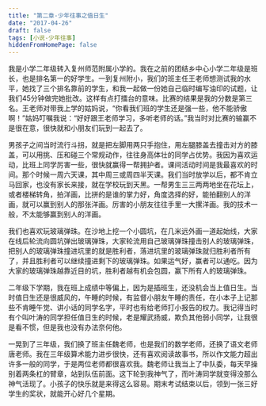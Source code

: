 ```yaml
---
title: "第二章-少年往事之值日生"
date: "2017-04-26"
draft: false
tags: [小说-少年往事]
hiddenFromHomePage: false
---
```

我是小学二年级转入复州师范附属小学的。我在之前的团结乡中心小学二年级是班长，也是排名第一的好学生。一到复州附小，我们的班主任王老师想测试我的水平，她找了三个排名靠前的学生，和我一起做一份她自己临时编写油印的试题，让我们45分钟做完她批改。这样有点打擂台的意味。比赛的结果是我的分数是第三名。王老师对带我上学的姑妈说，“你看我们班的学生还是强一些，他不能骄傲啊！”姑妈叮嘱我说：“好好跟王老师学习，多听老师的话。”我当时对比赛的输赢不是很在意，很快就和小朋友们玩到一起去了。


男孩子之间当时流行斗拐，就是把左脚用两只手抱住，用左腿膝盖去撞击对方的膝盖，可以用挑、压和碰三个常规动作，往往身高体壮的同学占优势。我因为喜欢运动，比班上同学厉害一些，很快就赢得一帮拥护者。课间活动时间是我最喜欢的时间。那个时候一周六天课，其中周三或周四半天课。我们当时放学以后，都不肯立马回家，也没有家长来接，就在学校玩到天黑。一帮男生三三两两地坐在花坛上，或者楼梯转角，拍洋画，比拼的是谁的掌力好，角度选择的好，能拍翻别人的洋画，就可以赢到别人的那张洋画。厉害的小朋友往往手里一大摞洋画。我的技术一般，不太能够赢到别人的洋画。

我们也喜欢玩玻璃弹珠。在沙地上挖一个小圆坑，在几米远外画一道起始线，大家在线后轮流向圆坑弹出玻璃弹珠，大家轮流用自己玻璃弹珠撞击别人的玻璃弹珠，把别人的玻璃弹珠撞进坑里的就是胜利者，落进坑里的玻璃弹珠就归胜利者所有了，并且胜利者可以继续撞进剩下的玻璃弹珠。如果运气好，赢者可以通吃。因为大家的玻璃弹珠越靠近目的坑，胜利者越有机会包圆，赢下所有人的玻璃弹珠。

二年级下学期，我在班上成绩中等偏上，因为是插班生，还没机会当上值日生。当时值日生还是很威风的，午睡的时候，有监督小朋友午睡的责任，在小本子上记那些不肯睡午觉、讲小话的同学名字，平时也有给老师打小报告的权力。我记得当时有个叫叶涛的同学担任值日生的时候，老是耀武扬威，欺负其他弱小同学，让我很是看不惯，但是我也没有办法奈何他。

一晃到了三年级，我们换了班主任魏老师，也是我们的数学老师，还换了语文老师唐老师。我在三年级算术能力进步很快，还有喜欢阅读故事书，所以作文能力超出许多一般的同学，于是两位老师都很喜欢我。魏老师让我当上了中队委，每天早操别着两条杠的臂章，站到队伍前面。这下轮到我神气了，而叶涛同学就变得没那么神气活现了。小孩子的快乐就是来得这么容易。期末考试结束以后，领到一张三好学生的奖状，就能开心好几个星期。